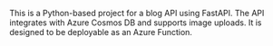 <!-- Use this file to provide workspace-specific custom instructions to Copilot. For more details, visit https://code.visualstudio.com/docs/copilot/copilot-customization#_use-a-githubcopilotinstructionsmd-file -->

This is a Python-based project for a blog API using FastAPI. The API integrates with Azure Cosmos DB and supports image uploads. It is designed to be deployable as an Azure Function.

